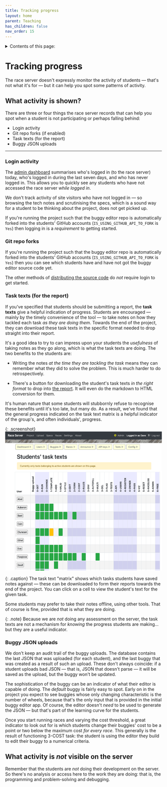 ```yaml
---
title: Tracking progress
layout: home
parent: Teaching
has_children: false
nav_order: 15
---
```


<details close markdown="block">
  <summary>
    Contents of this page:
  </summary>
  {: .text-delta }
- TOC
{:toc}
</details>

# Tracking progress

The race server doesn't expressly monitor the activity of students — that's not
what it's for — but it can help you spot some patterns of activity.

## What activity is shown?

There are three or four things the race server records that can help you spot
when a student is not participating or perhaps falling behind:

* Login activity
* Git repo forks (if enabled)
* Task texts (for the report)
* Buggy JSON uploads

---

### Login activity

The [admin dashboard](../running/dashboard) summarises who's logged in (to the
race server) today, who's logged in during the last seven days, and who has
never logged in. This allows you to quickly see any students who have not
accessed the race server _while logged in_.

We don't track activity of site visitors who have not logged in — so browsing
the tech notes and scrutinising the specs, which is a sound way for a student
to be thinking about the project, does not get picked up.

If you're running the project such that the buggy editor repo is automatically
forked into the students' GitHub accounts (`IS_USING_GITHUB_API_TO_FORK` is
`Yes`) then logging in is a _requirement_ to getting started.

### Git repo forks

If you're running the project such that the buggy editor repo is automatically
forked into the students' GitHub accounts (`IS_USING_GITHUB_API_TO_FORK` is
`Yes`) then you can see which students have and have not got the buggy editor
source code yet.

The other methods of [distributing the source code](../buggy-editor/distributing-the-code)
do _not_ require login to get started.

###  Task texts (for the report)

If you've specified that students should be submitting a report, the **task
texts** give a helpful indication of progress. Students are encouraged — mainly
by the timely convenience of the tool — to take notes on how they tackled each
task _as they are doing them_. Towards the end of the project, they can
download these task texts in the specific format needed to drop straight into
their report.

It's a good idea to try to can impress upon your students the _usefulness_ of
taking notes as they go along, which is what the task texts are doing. The two
benefits to the students are:

* Writing the notes _at the time they are tackling the task_ means they can
  remember what they did to solve the problem. This is much harder to do
  retrospectively.

* There's a button for downloading the student's task texts _in the right
  format_ to drop into [the report](report). It will even do the markdown to
  HTML conversion for them.

It's human nature that some students will stubbornly refuse to recognise these
benefits until it's too late, but many do. As a result, we've found that the
general progress indicated on the task text matrix is a helpful indicator of
the group's, and often individuals', progress.

{: .screenshot}
![Screenshot of student task texts](/docs/img/screenshots/student-task-texts.png)

{: .caption}
The task text "matrix" shows which tasks students have saved notes against —
these can be downloaded to form their reports towards the end of the project.
You can click on a cell to view the student's text for the given task.


Some students may prefer to take their notes offline, using other tools. That
of course is fine, provided that is what they are doing.

{: .note}
Because we are _not_ doing any assessment on the server, the task texts are
not a mechanism for _knowing_ the progress students are making... but they are
a useful indicator.

### Buggy JSON uploads

We don't keep an audit trail of the buggy uploads. The database contains the
last JSON that was uploaded (for each student), and the last buggy that was 
created as a result of such an upload. These don't always coincide: if a
student uploads bad JSON — that is, JSON that doesn't parse — it will be
saved as the upload, but the buggy won't be updated. 

The sophistication of the buggy can be an indicator of what their editor is
capable of doing. The _default_ buggy is fairly easy to spot. Early on in the
project you expect to see buggies whose only changing characteristic is the
number of wheels, because that's the only input that is provided in the initial
buggy editor app. Of course, the editor doesn't _need_ to be used to generate
the JSON — but that's part of the learning curve for the students.

Once you start running races and varying the cost threshold, a great indicator
to look out for is which students change their buggies' cost to be a point or
two below the maximum cost _for every race_. This generally is the result of
functioning 3-COST task: the student is using the editor they build to edit
their buggy to a numerical criteria.


## What activity is _not_ visible on the server

Remember that the students are _not_ doing their development on the server.
So there's no analysis or access here to the work they are doing: that is, 
the programming and problem-solving and debugging.

